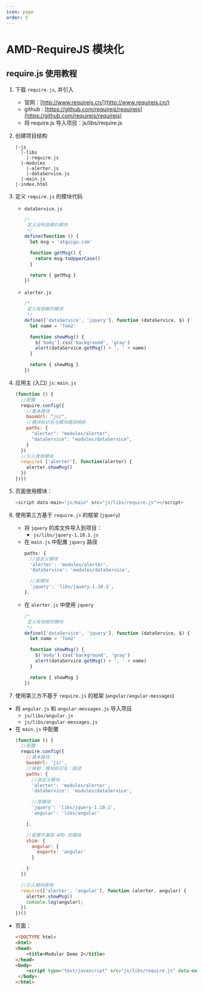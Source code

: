```yaml
---
icon: page
order: 5
---
```

# AMD-RequireJS 模块化

## require.js 使用教程

1. 下载 `require.js`, 并引入

     * 官网：[http://www.requirejs.cn/](http://www.requirejs.cn/)
     * github : [https://github.com/requirejs/requirejs](https://github.com/requirejs/requirejs)
     * 将 require.js 导入项目：js/libs/require.js 
2. 创建项目结构

   ```
   |-js
     |-libs
       |-require.js
     |-modules
       |-alerter.js
       |-dataService.js
     |-main.js
   |-index.html
   ```
3. 定义 `require.js` 的模块代码

     * `dataService.js`
       
       ```javascript
       /*
        定义没有依赖的模块
        */
       define(function () {
         let msg = 'atguigu.com'
       
         function getMsg() {
           return msg.toUpperCase()
         }
       
         return { getMsg }
       })
       ```
     * `alerter.js`
       
       ```javascript
       /*
        定义有依赖的模块
        */
       define(['dataService', 'jquery'], function (dataService, $) {
         let name = 'Tom2'
       
         function showMsg() {
           $('body').css('background', 'gray')
           alert(dataService.getMsg() + ', ' + name)
         }
       
         return { showMsg }
       })
       ```
4. 应用主 (入口) `js`: `main.js`

   ```javascript
   (function () {
     //配置
     require.config({
       //基本路径
       baseUrl: "js/",
       //模块标识名与模块路径映射
       paths: {
         "alerter": "modules/alerter",
         "dataService": "modules/dataService",
       }
     })
     //引入使用模块
     require( ['alerter'], function(alerter) {
       alerter.showMsg()
     })
   })()
   ```
5. 页面使用模块：

   ```javascript
   <script data-main="js/main" src="js/libs/require.js"></script>
   ```
6. 使用第三方基于 `require.js` 的框架 (`jquery`)

     * 将 `jquery` 的库文件导入到项目：
       * `js/libs/jquery-1.10.1.js`
     * 在 `main.js` 中配置 `jquery` 路径
       ```javascript
       paths: {
         //自定义模块
         'alerter': 'modules/alerter',
         'dataService': 'modules/dataService',
       
         //库模块
         'jquery': 'libs/jquery-1.10.1',
       },
       ```
     * 在 `alerter.js` 中使用 `jquery`
       ```javascript
       /*
        定义有依赖的模块
        */
       define(['dataService', 'jquery'], function (dataService, $) {
         let name = 'Tom2'
       
         function showMsg() {
           $('body').css('background', 'gray')
           alert(dataService.getMsg() + ', ' + name)
         }
       
         return { showMsg }
       })
       ```
7. 使用第三方不基于 `require.js` 的框架 (`angular/angular-messages`)
  * 将 `angular.js` 和 `angular-messages.js` 导入项目
    * `js/libs/angular.js`
    * `js/libs/angular-messages.js`
  * 在 `main.js` 中配置
    ```javascript
    (function () {
      //配置
      require.config({
        //基本路径
        baseUrl: 'js/',
        //映射：模块标识名：路径
        paths: {
          //自定义模块
          'alerter': 'modules/alerter',
          'dataService': 'modules/dataService',
    
          //库模块
          'jquery': 'libs/jquery-1.10.1',
          'angular': 'libs/angular'
    
        },
    
        //配置不兼容 AMD 的模块
        shim: {
          angular: {
            exports: 'angular'
          }
    
        }
      })
    
      //引入模块使用
      require(['alerter', 'angular'], function (alerter, angular) {
        alerter.showMsg()
        console.log(angular);
      })
    })()
    ```
  * 页面：
    ```html
    <!DOCTYPE html>
    <html>
    <head>
        <title>Modular Demo 2</title>
    </head>
    <body>
        <script type="text/javascript" src="js/libs/require.js" data-main="js/main.js"></script>
     </body>
    </html>
    ```

